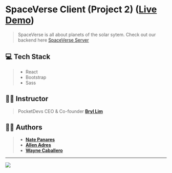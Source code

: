 # SpaceVerse Client (Project 2) ([Live Demo](https://space-verse.vercel.app/))
> SpaceVerse is all about planets of the solar sytem. Check out our backend here [SpaceVerse Server](https://github.com/jasonlerit/project-2-planets-server)

## 💻 Tech Stack
> - React
> - Bootstrap
> - Sass

## 👨‍🏫 Instructor
> PocketDevs CEO & Co-founder **[Bryl Lim](https://github.com/bryllim)**

## 👨‍💻 Authors
> - **[Nate Panares](https://github.com/alandemol2022)**
> - **[Allen Adres](https://github.com/Gelai05)**
> - **[Wayne Caballero](https://github.com/jasonlerit)**

---

<img src="https://media.discordapp.net/attachments/1039106982625423380/1039121002191409182/307623688_1280011025905213_8394556844876132776_n.png">
